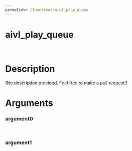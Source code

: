 ```yaml
---
permalink: /functions/aivl_play_queue
---
```

# aivl_play_queue  
&nbsp;  
# Description  
(No description provided. Feel free to make a pull request!) 
&nbsp;  
# Arguments
### argument0

&nbsp;    
### argument1

&nbsp;    


